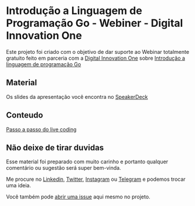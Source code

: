 # Introdução a Linguagem de Programação Go - Webiner - Digital Innovation One

Este projeto foi criado com o objetivo de dar suporte ao Webinar totalmente gratuito feito em parceria com 
a [Digital Innovation One](https://digitalinnovation.one/) sobre 
[Introdução a linguagem de programação Go](https://web.digitalinnovation.one/project/0a98bfbf-cf22-4923-8425-38bfa686bc71)

## Material 

Os slides da apresentação você encontra no [SpeakerDeck](https://speakerdeck.com/marcopollivier/introducao-a-linguagem-de-programacao-go) 

## Conteudo

[Passo a passo do live coding](STEPBYSTEP.md)

## Não deixe de tirar duvidas

Esse material foi preparado com muito carinho e portanto qualquer comentário ou sugestão será super bem-vinda.

Me procure no 
[Linkedin](https://www.linkedin.com/in/marcopollivier/), 
[Twitter](https://twitter.com/marcopollivier),
[Instagram](https://www.instagram.com/marcopollivier/) ou 
[Telegram](http://t.me/marcopollivier) e podemos trocar uma ideia. 

Você também pode [abrir uma issue](https://github.com/marcopollivier/DigitalInnovationOne-WebinarGo/issues) 
aqui mesmo no projeto.